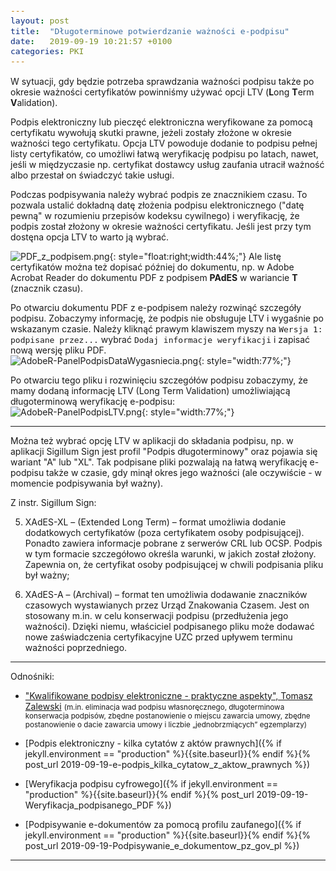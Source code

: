 ```yaml
---
layout: post
title:  "Długoterminowe potwierdzanie ważności e-podpisu"
date:   2019-09-19 10:21:57 +0100
categories: PKI
---
```


W sytuacji, gdy będzie potrzeba sprawdzania ważności podpisu także po okresie ważności certyfikatów powinniśmy używać opcji LTV (**L**ong **T**erm **V**alidation). 


Podpis elektroniczny lub pieczęć elektroniczna weryfikowane za pomocą certyfikatu wywołują skutki prawne, jeżeli zostały złożone w okresie ważności tego certyfikatu. Opcja LTV powoduje dodanie to podpisu pełnej listy certyfikatów, co umożliwi łatwą weryfikację podpisu po latach, nawet, jeśli w międzyczasie np. certyfikat dostawcy usług zaufania utracił ważność albo przestał on świadczyć takie usługi.

Podczas podpisywania należy wybrać podpis ze znacznikiem czasu. To pozwala ustalić dokładną datę złożenia podpisu elektronicznego ("datę pewną" w rozumieniu przepisów kodeksu cywilnego) i weryfikację, że podpis został złożony w okresie ważności certyfikatu. Jeśli jest przy tym dostęna opcja LTV to warto ją wybrać.

![PDF_z_podpisem.png]({{site.baseurl}}/assets/img/PDF_z_podpisem.png "PDF_z_podpisem.png"){: style="float:right;width:44%;"}
Ale listę certyfikatów można też dopisać później do dokumentu, np. w Adobe Acrobat Reader do dokumentu PDF z podpisem **PAdES** w wariancie **T** (znacznik czasu).

Po otwarciu dokumentu PDF z e-podpisem należy rozwinąć szczegóły podpisu. 
Zobaczymy informację, że podpis nie obsługuje LTV i wygaśnie po wskazanym czasie. Należy kliknąć prawym klawiszem myszy na `Wersja 1: podpisane przez...` wybrać `Dodaj informacje weryfikacji` i zapisać nową wersję pliku PDF.  
![AdobeR-PanelPodpisDataWygasniecia.png]({{site.baseurl}}/assets/img/AdobeR-PanelPodpisDataWygasniecia.png "AdobeR-PanelPodpisDataWygasniecia.png"){: style="width:77%;"}

Po otwarciu tego pliku i rozwinięciu szczegółów podpisu zobaczymy, że mamy dodaną informację LTV (Long Term Validation) umożliwiającą długoterminową weryfikację e-podpisu:  
![AdobeR-PanelPodpisLTV.png]({{site.baseurl}}/assets/img/AdobeR-PanelPodpisLTV.png "AdobeR-PanelPodpisLTV.png"){: style="width:77%;"}


----

Można też wybrać opcję LTV w aplikacji do składania podpisu, np. w aplikacji  Sigillum Sign jest profil "Podpis długoterminowy" oraz pojawia się wariant "A" lub "XL". Tak podpisane pliki pozwalają na łatwą weryfikację e-podpisu także w czasie, gdy minął okres jego ważności (ale oczywiście - w momencie podpisywania był ważny).

Z instr. Sigillum Sign:

5. XAdES-XL – (Extended Long Term) – format umożliwia dodanie dodatkowych certyfikatów (poza certyfikatem osoby podpisującej). Ponadto zawiera informacje pobrane z serwerów CRL lub OCSP. Podpis w tym formacie szczegółowo określa warunki, w jakich został złożony. Zapewnia on, że certyfikat osoby podpisującej w chwili podpisania pliku był ważny;

6. XAdES-A – (Archival) – format ten umożliwia dodawanie znaczników czasowych wystawianych przez Urząd Znakowania Czasem. Jest on stosowany m.in. w celu konserwacji podpisu (przedłużenia jego ważności). Dzięki niemu, właściciel podpisanego pliku może dodawać nowe zaświadczenia certyfikacyjne UZC przed upływem terminu ważności poprzedniego.

----


Odnośniki:

* ["Kwalifikowane podpisy elektroniczne - praktyczne aspekty", Tomasz Zalewski](https://www.twobirds.com/pl/insights/2021/poland/210712-kwalifikowane-podpisy-elektroniczne) <small>(m.in. eliminacja wad podpisu własnoręcznego, długoterminowa konserwacja podpisów, zbędne postanowienie o miejscu zawarcia umowy, zbędne postanowienie o dacie zawarcia umowy i liczbie „jednobrzmiących” egzemplarzy)</small>

* [Podpis elektroniczny - kilka cytatów z aktów prawnych]({% if jekyll.environment == "production" %}{{site.baseurl}}{% endif %}{% post_url 2019-09-19-e-podpis_kilka_cytatow_z_aktow_prawnych %})
* [Weryfikacja podpisu cyfrowego]({% if jekyll.environment == "production" %}{{site.baseurl}}{% endif %}{% post_url 2019-09-19-Weryfikacja_podpisanego_PDF %})
* [Podpisywanie e-dokumentów za pomocą profilu zaufanego]({% if jekyll.environment == "production" %}{{site.baseurl}}{% endif %}{% post_url 2019-09-19-Podpisywanie_e_dokumentow_pz_gov_pl %})

----

<style> code {font-size: small;} </style>

<!-- {% unless jekyll.environment %} -->
<script>

(function() {
  const images = document.getElementsByTagName('img'); 
  for(let i = 0; i < images.length; i++) {
    images[i].src = images[i].src.replace('%7B%7Bsite.baseurl%7D%7D','..');
  } //{{site.baseurl}} - without spaces!  
})();

</script>
<!-- {% endunless %} -->